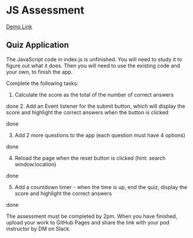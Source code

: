 # JS Assessment

[Demo Link](https://lucasgriffindev.github.io/jwd-js-assessment/)

## Quiz Application

The JavaScript code in index.js is unfinished. You will need to study it to figure out what it does. Then you will need to use the existing code and your own, to finish the app.

Complete the following tasks:

1. Calculate the score as the total of the number of correct answers

done 2. Add an Event listener for the submit button, which will display the score and highlight the correct answers when the button is clicked

done

3. Add 2 more questions to the app (each question must have 4 options)

done

4. Reload the page when the reset button is clicked (hint: search window.location)

done

5. Add a countdown timer - when the time is up, end the quiz, display the score and highlight the correct answers

done

The assessment must be completed by 2pm. When you have finished, upload your work to GitHub Pages and share the link with your
pod instructor by DM on Slack.
